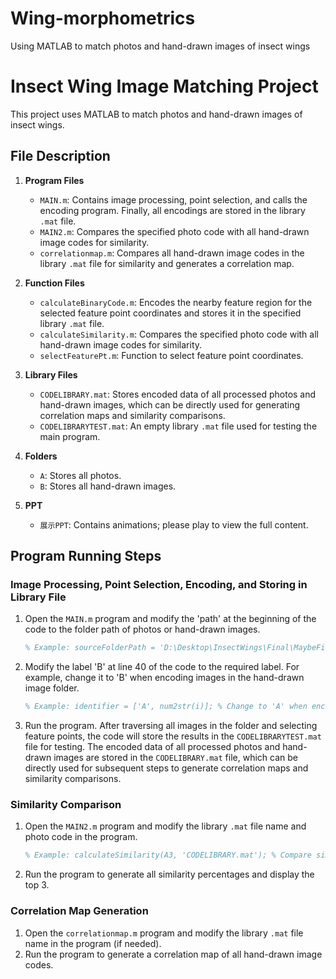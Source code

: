 # Wing-morphometrics
Using MATLAB to match photos and hand-drawn images of insect wings

# Insect Wing Image Matching Project

This project uses MATLAB to match photos and hand-drawn images of insect wings.

## File Description

1. **Program Files**
    - `MAIN.m`: Contains image processing, point selection, and calls the encoding program. Finally, all encodings are stored in the library `.mat` file.
    - `MAIN2.m`: Compares the specified photo code with all hand-drawn image codes for similarity.
    - `correlationmap.m`: Compares all hand-drawn image codes in the library `.mat` file for similarity and generates a correlation map.

2. **Function Files**
    - `calculateBinaryCode.m`: Encodes the nearby feature region for the selected feature point coordinates and stores it in the specified library `.mat` file.
    - `calculateSimilarity.m`: Compares the specified photo code with all hand-drawn image codes for similarity.
    - `selectFeaturePt.m`: Function to select feature point coordinates.

3. **Library Files**
    - `CODELIBRARY.mat`: Stores encoded data of all processed photos and hand-drawn images, which can be directly used for generating correlation maps and similarity comparisons.
    - `CODELIBRARYTEST.mat`: An empty library `.mat` file used for testing the main program.

4. **Folders**
    - `A`: Stores all photos.
    - `B`: Stores all hand-drawn images.

5. **PPT**
    - `展示PPT`: Contains animations; please play to view the full content.

## Program Running Steps

### Image Processing, Point Selection, Encoding, and Storing in Library File

1. Open the `MAIN.m` program and modify the 'path' at the beginning of the code to the folder path of photos or hand-drawn images.
    ```matlab
    % Example: sourceFolderPath = 'D:\Desktop\InsectWings\Final\MaybeFinalVersion\A';
    ```

2. Modify the label 'B' at line 40 of the code to the required label. For example, change it to 'B' when encoding images in the hand-drawn image folder.
    ```matlab
    % Example: identifier = ['A', num2str(i)]; % Change to 'A' when encoding photos
    ```

3. Run the program. After traversing all images in the folder and selecting feature points, the code will store the results in the `CODELIBRARYTEST.mat` file for testing. The encoded data of all processed photos and hand-drawn images are stored in the `CODELIBRARY.mat` file, which can be directly used for subsequent steps to generate correlation maps and similarity comparisons.

### Similarity Comparison

1. Open the `MAIN2.m` program and modify the library `.mat` file name and photo code in the program.
    ```matlab
    % Example: calculateSimilarity(A3, 'CODELIBRARY.mat'); % Compare similarity between A3 and all hand-drawn image codes
    ```

2. Run the program to generate all similarity percentages and display the top 3.

### Correlation Map Generation

1. Open the `correlationmap.m` program and modify the library `.mat` file name in the program (if needed).
2. Run the program to generate a correlation map of all hand-drawn image codes.

